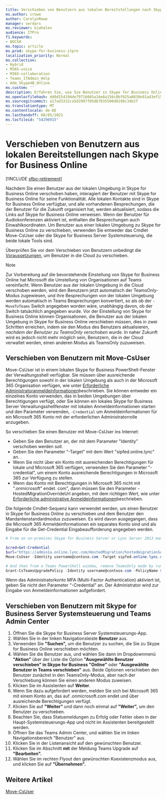 ```yaml
---
title: Verschieben von Benutzern aus lokalen Bereitstellungen nach Skype for Business Online
ms.author: crowe
author: CarolynRowe
manager: serdars
ms.reviewer: bjwhalen
audience: ITPro
f1.keywords:
- NOCSH
ms.topic: article
ms.prod: skype-for-business-itpro
localization_priority: Normal
ms.collection:
- Hybrid
- M365-voice
- M365-collaboration
- Teams_ITAdmin_Help
- Adm_Skype4B_Online
ms.custom: ''
description: Erfahren Sie, wie Sie Benutzer in Skype for Business Online verschieben.
ms.openlocfilehash: dd0d154194de79716665a16e8a156c8bf825a0838e91a43ef15246970c48b48e
ms.sourcegitcommit: a17ad3332ca5d2997f85db7835500d8190c34b2f
ms.translationtype: MT
ms.contentlocale: de-DE
ms.lasthandoff: 08/05/2021
ms.locfileid: "54298915"
---
```

# <a name="move-users-from-on-premises-to-skype-for-business-online"></a>Verschieben von Benutzern aus lokalen Bereitstellungen nach Skype for Business Online

[!INCLUDE [sfbo-retirement](../../Hub/includes/sfbo-retirement.md)]

Nachdem Sie einen Benutzer aus der lokalen Umgebung in Skype for Business Online verschoben haben, interagiert der Benutzer mit Skype for Business Online für seine Funktionalität. Alle lokalen Kontakte sind in Skype for Business Online verfügbar, und alle vorhandenen Besprechungen, die der Benutzer für die Zukunft organisiert hat, werden aktualisiert, sodass die Links auf Skype for Business Online verweisen. Wenn der Benutzer für Audiokonferenzen aktiviert ist, enthalten die Besprechungen auch Einwahlkoordinaten.  Um Benutzer aus einer lokalen Umgebung zu Skype for Business Online zu verschieben, verwenden Sie entweder das Cmdlet Move-CsUser oder die Skype for Business Server Systemsteuerung, die beide lokale Tools sind. 

Überprüfen Sie vor dem Verschieben von Benutzern unbedingt die [Voraussetzungen,](move-users-between-on-premises-and-cloud.md#prerequisites) um Benutzer in die Cloud zu verschieben.

> [!NOTE]
> Zur Vorbereitung auf die bevorstehende Einstellung von Skype for Business Online hat Microsoft die Umstellung von Organisationen auf Teams vereinfacht. Wenn Benutzer aus der lokalen Umgebung in die Cloud verschoben werden, wird den Benutzern jetzt automatisch der TeamsOnly-Modus zugewiesen, und ihre Besprechungen von der lokalen Umgebung werden automatisch in Teams Besprechungen konvertiert, so als ob der `-MoveToTeams` Switch angegeben worden wäre, unabhängig davon, ob der Switch tatsächlich angegeben wurde.  Vor der Einstellung von Skype for Business Online können Organisationen, die Benutzer aus der lokalen Umgebung in Skype for Business Online verschieben müssen, dies in zwei Schritten erreichen, indem sie den Modus des Benutzers aktualisieren, *nachdem der Benutzer zu TeamsOnly verschoben wurde.* In naher Zukunft wird es jedoch nicht mehr möglich sein, Benutzern, die in der Cloud verwaltet werden, einen anderen Modus als TeamsOnly zuzuweisen.  
 
## <a name="move-users-with-move-csuser"></a>Verschieben von Benutzern mit Move-CsUser 

Move-CsUser ist in einem lokalen Skype for Business PowerShell-Fenster der Verwaltungsshell verfügbar. Sie müssen über ausreichende Berechtigungen sowohl in der lokalen Umgebung als auch in der Microsoft 365 Organisation verfügen, wie unter [Erforderliche Administratoranmeldeinformationen](move-users-between-on-premises-and-cloud.md#required-administrative-credentials)beschrieben. Sie können entweder ein einzelnes Konto verwenden, das in beiden Umgebungen über Berechtigungen verfügt, oder Sie können ein lokales Skype for Business Server Verwaltungsshellfenster mit lokalen Anmeldeinformationen starten und den Parameter verwenden, `-Credential` um Anmeldeinformationen für ein Microsoft 365 Konto mit der erforderlichen Administratorrolle anzugeben.

So verschieben Sie einen Benutzer mit Move-CsUser ins Internet:

- Geben Sie den Benutzer an, der mit dem Parameter "Identity" verschoben werden soll.
- Geben Sie den Parameter "-Target" mit dem Wert "sipfed.online.lync" an. <span> <span>.
- Wenn Sie nicht über ein Konto mit ausreichenden Berechtigungen für lokale und Microsoft 365 verfügen, verwenden Sie den Parameter "-credential", um einem Konto ausreichende Berechtigungen in Microsoft 365 zur Verfügung zu stellen.
- Wenn das Konto mit Berechtigungen in Microsoft 365 nicht mit ".onmicrosoft" endet. <span> com", dann müssen Sie den Parameter -HostedMigrationOverrideUrl angeben, mit dem richtigen Wert, wie unter [Erforderliche administrative Anmeldeinformationen](move-users-between-on-premises-and-cloud.md#required-administrative-credentials)beschrieben.

Die folgende Cmdlet-Sequenz kann verwendet werden, um einen Benutzer in Skype for Business Online zu verschieben und dem Benutzer den Mandantenstandardmodus zuzuweisen. Es wird davon ausgegangen, dass die Microsoft 365 Anmeldeinformationen ein separates Konto sind und als Eingabe für die Get-Credential Eingabeaufforderung angegeben werden.

```PowerShell
# From an on-premises Skype for Business Server or Lync Server 2013 management shell window, run:
 
$cred=Get-Credential
$url="https://admin1a.online.lync.com/HostedMigration/hostedmigrationService.svc"
Move-CsUser -Identity username@contoso.com -Target sipfed.online.lync.com -Credential $cred -HostedMigrationOverrideUrl $url
 
# And then from a Teams PowerShell window, remove TeamsOnly mode by running: 
Grant-CsTeamsUpgradePolicy -Identity username@contoso.com -PolicyName $null
```

Wenn das Administratorkonto MFA (Multi-Factor Authentication) aktiviert ist, geben Sie nicht den Parameter "-Credential" an. Der Administrator wird zur Eingabe von Anmeldeinformationen aufgefordert.

## <a name="move-users-with-skype-for-business-server-control-panel-and-teams-admin-center"></a>Verschieben von Benutzern mit Skype for Business Server Systemsteuerung und Teams Admin Center

1. Öffnen Sie die Skype for Business Server Systemsteuerungs-App.
2. Wählen Sie in der linken Navigationsleiste **Benutzer** aus.
3. Verwenden Sie **"Suchen",** um die Benutzer zu suchen, die Sie zu Skype for Business Online verschieben möchten.
4. Wählen Sie die Benutzer aus, und wählen Sie dann im Dropdownmenü **"Aktion"** über der Liste die Option **"Ausgewählte Benutzer verschieben" in Skype for Business "Online"** oder **"Ausgewählte Benutzer in Teams verschieben"** aus. Beide Optionen verschieben den Benutzer zunächst in den TeamsOnly-Modus, aber nach der Verschiebung können Sie einen anderen Modus zuweisen. 
5. Klicken Sie im Assistenten auf **Weiter**.
6. Wenn Sie dazu aufgefordert werden, melden Sie sich bei Microsoft 365 mit einem Konto an, das auf .onmicrosoft.com endet und über ausreichende Berechtigungen verfügt.
7. Klicken Sie auf **"Weiter"** und dann noch einmal auf **"Weiter",** um den Benutzer zu verschieben.
8. Beachten Sie, dass Statusmeldungen zu Erfolg oder Fehler oben in der Haupt-Systemsteuerungs-App und nicht im Assistenten bereitgestellt werden.
9. Öffnen Sie das Teams Admin Center, und wählen Sie im linken Navigationsbereich "Benutzer" aus. 
10. Klicken Sie in der Listenansicht auf den gewünschten Benutzer. 
11. Klicken Sie im Abschnitt **mit** der Meldung Teams Upgrade auf **"Bearbeiten".**
12. Wählen Sie im rechten Flyout den gewünschten Koexistenzmodus aus, und klicken Sie auf **"Übernehmen".**
 

## <a name="see-also"></a>Weitere Artikel

[Move-CsUser](/powershell/module/skype/move-csuser)
